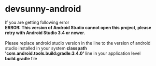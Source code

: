 # devsunny-android
If you are getting following error<br>
<b>ERROR: This version of Android Studio cannot open this project, please retry with Android Studio 3.4 or newer</b>.<br>
<br>
Please replace android studio version in the line to the version of android studio installed in your system <b>classpath 'com.android.tools.build:gradle:3.4.0'</b> line in your application level <b> build.gradle</b> file

